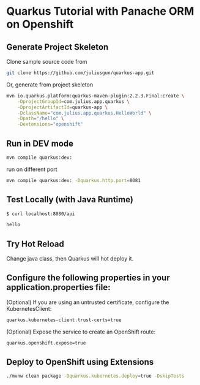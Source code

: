 # Quarkus Tutorial with Panache ORM on Openshift

## Generate Project Skeleton

Clone sample source code from

```bash
git clone https://github.com/juliusgun/quarkus-app.git 
 ``` 
 
Or, generate from project skeleton

```bash
mvn io.quarkus.platform:quarkus-maven-plugin:2.2.3.Final:create \
    -DprojectGroupId=com.julius.app.quarkus \
    -DprojectArtifactId=quarkus-app \
    -DclassName="com.julius.app.quarkus.HelloWorld" \
    -Dpath="/hello" \
    -Dextensions="openshift"
 ```   
    
## Run in DEV mode

```bash
mvn compile quarkus:dev:
```
run on different port
```bash
mvn compile quarkus:dev: -Dquarkus.http.port=8081
```

## Test Locally (with Java Runtime)
```bash
$ curl localhost:8080/api
```

```bash
hello
```

## Try Hot Reload
Change java class, then Quarkus will hot deploy it.

## Configure the following properties in your application.properties file:

(Optional) If you are using an untrusted certificate, configure the KubernetesClient:
```bash
quarkus.kubernetes-client.trust-certs=true
```

(Optional) Expose the service to create an OpenShift route:
```bash
quarkus.openshift.expose=true
```

## Deploy to OpenShift using Extensions

```bash
./mvnw clean package -Dquarkus.kubernetes.deploy=true -DskipTests
```
